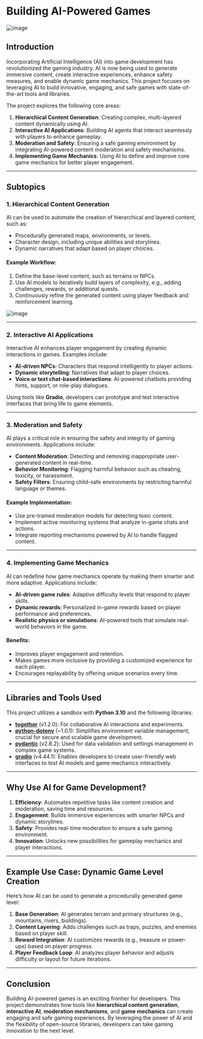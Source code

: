 # Building AI-Powered Games

![image](https://github.com/user-attachments/assets/4c013b6c-aebc-424e-a666-51f5a9ef7d37)


## Introduction

Incorporating Artificial Intelligence (AI) into game development has revolutionized the gaming industry. AI is now being used to generate immersive content, create interactive experiences, enhance safety measures, and enable dynamic game mechanics. This project focuses on leveraging AI to build innovative, engaging, and safe games with state-of-the-art tools and libraries.

The project explores the following core areas:
1. **Hierarchical Content Generation**: Creating complex, multi-layered content dynamically using AI.
2. **Interactive AI Applications**: Building AI agents that interact seamlessly with players to enhance gameplay.
3. **Moderation and Safety**: Ensuring a safe gaming environment by integrating AI-powered content moderation and safety mechanisms.
4. **Implementing Game Mechanics**: Using AI to define and improve core game mechanics for better player engagement.

---

## Subtopics

### 1. Hierarchical Content Generation
AI can be used to automate the creation of hierarchical and layered content, such as:
- Procedurally generated maps, environments, or levels.
- Character design, including unique abilities and storylines.
- Dynamic narratives that adapt based on player choices.

#### Example Workflow:
1. Define the base-level content, such as terrains or NPCs.
2. Use AI models to iteratively build layers of complexity, e.g., adding challenges, rewards, or additional quests.
3. Continuously refine the generated content using player feedback and reinforcement learning.

![image](https://github.com/user-attachments/assets/a260d33d-03f4-4459-9320-9c88ae651324)


---

### 2. Interactive AI Applications
Interactive AI enhances player engagement by creating dynamic interactions in games. Examples include:
- **AI-driven NPCs**: Characters that respond intelligently to player actions.
- **Dynamic storytelling**: Narratives that adapt to player choices.
- **Voice or text chat-based interactions**: AI-powered chatbots providing hints, support, or role-play dialogues.

Using tools like **Gradio**, developers can prototype and test interactive interfaces that bring life to game elements.

---

### 3. Moderation and Safety
AI plays a critical role in ensuring the safety and integrity of gaming environments. Applications include:
- **Content Moderation**: Detecting and removing inappropriate user-generated content in real-time.
- **Behavior Monitoring**: Flagging harmful behavior such as cheating, toxicity, or harassment.
- **Safety Filters**: Ensuring child-safe environments by restricting harmful language or themes.

#### Example Implementation:
- Use pre-trained moderation models for detecting toxic content.
- Implement active monitoring systems that analyze in-game chats and actions.
- Integrate reporting mechanisms powered by AI to handle flagged content.

---

### 4. Implementing Game Mechanics
AI can redefine how game mechanics operate by making them smarter and more adaptive. Applications include:
- **AI-driven game rules**: Adaptive difficulty levels that respond to player skills.
- **Dynamic rewards**: Personalized in-game rewards based on player performance and preferences.
- **Realistic physics or simulations**: AI-powered tools that simulate real-world behaviors in the game.

#### Benefits:
- Improves player engagement and retention.
- Makes games more inclusive by providing a customized experience for each player.
- Encourages replayability by offering unique scenarios every time.

---

## Libraries and Tools Used

This project utilizes a sandbox with **Python 3.10** and the following libraries:

- **[together](https://pypi.org/project/together/)** (v1.2.0): For collaborative AI interactions and experiments.
- **[python-dotenv](https://pypi.org/project/python-dotenv/)** (~1.0.1): Simplifies environment variable management, crucial for secure and scalable game development.
- **[pydantic](https://pydantic-docs.helpmanual.io/)** (v2.8.2): Used for data validation and settings management in complex game systems.
- **[gradio](https://gradio.app/)** (v4.44.1): Enables developers to create user-friendly web interfaces to test AI models and game mechanics interactively.

---

## Why Use AI for Game Development?

1. **Efficiency**: Automates repetitive tasks like content creation and moderation, saving time and resources.
2. **Engagement**: Builds immersive experiences with smarter NPCs and dynamic storylines.
3. **Safety**: Provides real-time moderation to ensure a safe gaming environment.
4. **Innovation**: Unlocks new possibilities for gameplay mechanics and player interactions.

---

## Example Use Case: Dynamic Game Level Creation

Here’s how AI can be used to generate a procedurally generated game level:
1. **Base Generation**: AI generates terrain and primary structures (e.g., mountains, rivers, buildings).
2. **Content Layering**: Adds challenges such as traps, puzzles, and enemies based on player skill.
3. **Reward Integration**: AI customizes rewards (e.g., treasure or power-ups) based on player progress.
4. **Player Feedback Loop**: AI analyzes player behavior and adjusts difficulty or layout for future iterations.

---

## Conclusion

Building AI-powered games is an exciting frontier for developers. This project demonstrates how tools like **hierarchical content generation**, **interactive AI**, **moderation mechanisms**, and **game mechanics** can create engaging and safe gaming experiences. By leveraging the power of AI and the flexibility of open-source libraries, developers can take gaming innovation to the next level.






